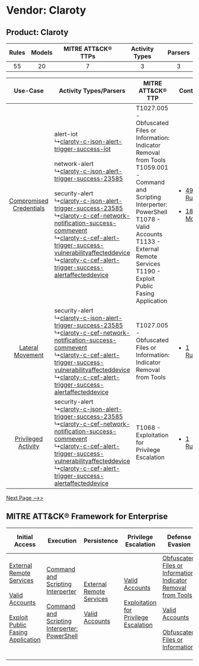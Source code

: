 Vendor: Claroty
===============
Product: Claroty
----------------
| Rules | Models | MITRE ATT&CK® TTPs | Activity Types | Parsers |
|:-----:|:------:|:------------------:|:--------------:|:-------:|
|  55   |   20   |         7          |       3        |    3    |

|    Use-Case    | Activity Types/Parsers    | MITRE ATT&CK® TTP    | Content    |
|:----:| ---- | ---- | ---- |
| [Compromised Credentials](../../../UseCases/uc_compromised_credentials.md) |  alert-iot<br> ↳[claroty-c-json-alert-trigger-success-iot](Ps/pC_clarotycjsonalerttriggersuccessiot.md)<br><br> network-alert<br> ↳[claroty-c-json-alert-trigger-success-23585](Ps/pC_clarotycjsonalerttriggersuccess23585.md)<br><br> security-alert<br> ↳[claroty-c-json-alert-trigger-success-23585](Ps/pC_clarotycjsonalerttriggersuccess23585.md)<br> ↳[claroty-c-cef-network-notification-success-commevent](Ps/pC_clarotyccefnetworknotificationsuccesscommevent.md)<br> ↳[claroty-c-cef-alert-trigger-success-vulnerabilityaffecteddevice](Ps/pC_clarotyccefalerttriggersuccessvulnerabilityaffecteddevice.md)<br> ↳[claroty-c-cef-alert-trigger-success-alertaffecteddevice](Ps/pC_clarotyccefalerttriggersuccessalertaffecteddevice.md)<br> | T1027.005 - Obfuscated Files or Information: Indicator Removal from Tools<br>T1059.001 - Command and Scripting Interperter: PowerShell<br>T1078 - Valid Accounts<br>T1133 - External Remote Services<br>T1190 - Exploit Public Fasing Application<br> | [<ul><li>49 Rules</li></ul><ul><li>18 Models</li></ul>](RM/r_m_claroty_claroty_Compromised_Credentials.md) |
|        [Lateral Movement](../../../UseCases/uc_lateral_movement.md)        |  security-alert<br> ↳[claroty-c-json-alert-trigger-success-23585](Ps/pC_clarotycjsonalerttriggersuccess23585.md)<br> ↳[claroty-c-cef-network-notification-success-commevent](Ps/pC_clarotyccefnetworknotificationsuccesscommevent.md)<br> ↳[claroty-c-cef-alert-trigger-success-vulnerabilityaffecteddevice](Ps/pC_clarotyccefalerttriggersuccessvulnerabilityaffecteddevice.md)<br> ↳[claroty-c-cef-alert-trigger-success-alertaffecteddevice](Ps/pC_clarotyccefalerttriggersuccessalertaffecteddevice.md)<br>    | T1027.005 - Obfuscated Files or Information: Indicator Removal from Tools<br>    | [<ul><li>1 Rules</li></ul>](RM/r_m_claroty_claroty_Lateral_Movement.md)    |
|     [Privileged Activity](../../../UseCases/uc_privileged_activity.md)     |  security-alert<br> ↳[claroty-c-json-alert-trigger-success-23585](Ps/pC_clarotycjsonalerttriggersuccess23585.md)<br> ↳[claroty-c-cef-network-notification-success-commevent](Ps/pC_clarotyccefnetworknotificationsuccesscommevent.md)<br> ↳[claroty-c-cef-alert-trigger-success-vulnerabilityaffecteddevice](Ps/pC_clarotyccefalerttriggersuccessvulnerabilityaffecteddevice.md)<br> ↳[claroty-c-cef-alert-trigger-success-alertaffecteddevice](Ps/pC_clarotyccefalerttriggersuccessalertaffecteddevice.md)<br>    | T1068 - Exploitation for Privilege Escalation<br>    | [<ul><li>1 Rules</li></ul>](RM/r_m_claroty_claroty_Privileged_Activity.md)    |
[Next Page -->>](2_ds_claroty_claroty.md)

MITRE ATT&CK® Framework for Enterprise
--------------------------------------
| Initial Access                                                                                                                                                                                                                         | Execution                                                                                                                                                                                    | Persistence                                                                                                                                      | Privilege Escalation                                                                                                                                          | Defense Evasion                                                                                                                                                                                                                                                               | Credential Access | Discovery | Lateral Movement | Collection | Command and Control | Exfiltration | Impact |
| -------------------------------------------------------------------------------------------------------------------------------------------------------------------------------------------------------------------------------------- | -------------------------------------------------------------------------------------------------------------------------------------------------------------------------------------------- | ------------------------------------------------------------------------------------------------------------------------------------------------ | ------------------------------------------------------------------------------------------------------------------------------------------------------------- | ----------------------------------------------------------------------------------------------------------------------------------------------------------------------------------------------------------------------------------------------------------------------------- | ----------------- | --------- | ---------------- | ---------- | ------------------- | ------------ | ------ |
| [External Remote Services](https://attack.mitre.org/techniques/T1133)<br><br>[Valid Accounts](https://attack.mitre.org/techniques/T1078)<br><br>[Exploit Public Fasing Application](https://attack.mitre.org/techniques/T1190)<br><br> | [Command and Scripting Interperter](https://attack.mitre.org/techniques/T1059)<br><br>[Command and Scripting Interperter: PowerShell](https://attack.mitre.org/techniques/T1059/001)<br><br> | [External Remote Services](https://attack.mitre.org/techniques/T1133)<br><br>[Valid Accounts](https://attack.mitre.org/techniques/T1078)<br><br> | [Valid Accounts](https://attack.mitre.org/techniques/T1078)<br><br>[Exploitation for Privilege Escalation](https://attack.mitre.org/techniques/T1068)<br><br> | [Obfuscated Files or Information: Indicator Removal from Tools](https://attack.mitre.org/techniques/T1027/005)<br><br>[Valid Accounts](https://attack.mitre.org/techniques/T1078)<br><br>[Obfuscated Files or Information](https://attack.mitre.org/techniques/T1027)<br><br> |                   |           |                  |            |                     |              |        |